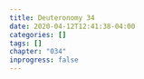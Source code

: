 ```yaml
---
title: Deuteronomy 34
date: 2020-04-12T12:41:38-04:00
categories: []
tags: []
chapter: "034"
inprogress: false
---
```



